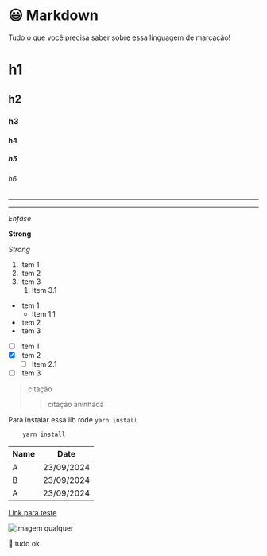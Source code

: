 # :smiley: Markdown

Tudo o que você precisa saber sobre essa linguagem de marcação!

<!-- HEADINGS -->
# h1
## h2
### h3
#### h4
##### h5
###### h6

<!-- DIVIDERS (linhas ou asteriscos) -->
--- 
*** 

<!-- ENFASIS -->
*Enfâse*

<!-- STRONG (negrito) -->
**Strong**

<!-- ITÁLICO -->
_Strong_

<!-- LISTA ORDENADA -->
1. Item 1
2. Item 2
3. Item 3
   1. Item 3.1 

<!-- LISTA NÃO ORDENADA -->
- Item 1
  - Item 1.1
- Item 2
- Item 3

<!-- LISTA CHECKBOX -->
- [ ] Item 1
- [x] Item 2
  - [ ] Item 2.1
- [ ] Item 3
  
<!-- CITAÇÃO -->
> citação 
>> citação aninhada

<!-- INLINE CODE -->

Para instalar essa lib rode `yarn install`

<!-- CODE BLOCK -->
```bash
    yarn install
```

<!-- TABELAS -->
| Name | Date |
| - | - |
| A | 23/09/2024 | 
| B | 23/09/2024 | 
| A | 23/09/2024 | 

<!-- LINKS -->
[Link para teste](https://daringfireball.net/projects/markdown/syntax "Markdown")

<!-- IMAGEM -->
![imagem qualquer](https://daringfireball.net/graphics/logos/)   

💫 tudo ok.
